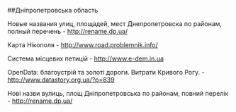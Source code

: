 ##Дніпропетровська область

Новые названия улиц, площадей, мест Днепропетровска по районам, полный перечень - http://rename.dp.ua/  

Карта Нікополя - http://www.road.problemnik.info/  

Система місцевих петицій - http://www.e-dem.in.ua  

OpenData: благоустрій та золоті дороги. Витрати Кривого Рогу. - http://www.datastory.org.ua/?p=839  

Нові назви вулиць, площ Дніпропетровська по районам, повний перелік - http://rename.dp.ua/  